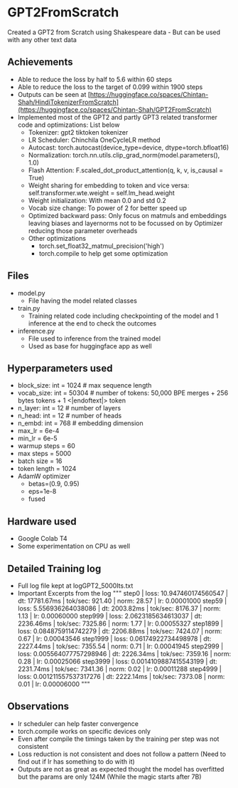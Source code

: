 # GPT2FromScratch
Created a GPT2 from Scratch using Shakespeare data - But can be used with any other text data

## Achievements
- Able to reduce the loss by half to 5.6 within 60 steps
- Able to reduce the loss to the target of 0.099 within 1900 steps
- Outputs can be seen at [https://huggingface.co/spaces/Chintan-Shah/HindiTokenizerFromScratch](https://huggingface.co/spaces/Chintan-Shah/GPT2FromScratch)
- Implemented most of the GPT2 and partly GPT3 related transformer code and optimizations: List below
  - Tokenizer: gpt2 tiktoken tokenizer
  - LR Scheduler: Chinchila OneCycleLR method
  - Autocast: torch.autocast(device_type=device, dtype=torch.bfloat16)
  - Normalization: torch.nn.utils.clip_grad_norm(model.parameters(), 1.0)
  - Flash Attention: F.scaled_dot_product_attention(q, k, v, is_causal = True)
  - Weight sharing for embedding to token and vice versa: self.transformer.wte.weight = self.lm_head.weight
  - Weight initialization: With mean 0.0 and std 0.2
  - Vocab size change: To power of 2 for better speed up
  - Optimized backward pass: Only focus on matmuls and embeddings leaving biases and layernorms not to be focussed on by Optimizer reducing those parameter overheads
  - Other optimizations
    - torch.set_float32_matmul_precision('high')
    - torch.compile to help get some optimization
    
## Files
- model.py
  - File having the model related classes
- train.py
  - Training related code including checkpointing of the model and 1 inference at the end to check the outcomes
- inference.py
  - File used to inference from the trained model
  - Used as base for huggingface app as well

## Hyperparameters used
- block_size: int = 1024 # max sequence length
- vocab_size: int = 50304 # number of tokens: 50,000 BPE merges + 256 bytes tokens + 1 <|endoftext|> token
- n_layer: int = 12 # number of layers
- n_head: int = 12 # number of heads
- n_embd: int = 768 # embedding dimension
- max_lr = 6e-4 
- min_lr = 6e-5
- warmup steps = 60
- max steps = 5000
- batch size = 16
- token length = 1024
- AdamW optimizer
  - betas=(0.9, 0.95)
  - eps=1e-8
  - fused

## Hardware used
- Google Colab T4
- Some experimentation on CPU as well

## Detailed Training log
- Full log file kept at logGPT2_5000Its.txt
- Important Excerpts from the log
"""
step0 | loss: 10.947460174560547 | dt: 17781.67ms | tok/sec:  921.40 | norm: 28.57 | lr: 0.00001000
step59 | loss: 5.556936264038086 | dt: 2003.82ms | tok/sec:  8176.37 | norm: 1.13 | lr: 0.00060000
step999 | loss: 2.0623185634613037 | dt: 2236.46ms | tok/sec:  7325.86 | norm: 1.77 | lr: 0.00055327
step1899 | loss: 0.0848759114742279 | dt: 2206.88ms | tok/sec:  7424.07 | norm: 0.67 | lr: 0.00043546
step1999 | loss: 0.06174922734498978 | dt: 2227.44ms | tok/sec:  7355.54 | norm: 0.71 | lr: 0.00041945
step2999 | loss: 0.005564077757298946 | dt: 2226.34ms | tok/sec:  7359.16 | norm: 0.28 | lr: 0.00025066
step3999 | loss: 0.0014109887415543199 | dt: 2231.74ms | tok/sec:  7341.36 | norm: 0.02 | lr: 0.00011288
step4999 | loss: 0.001211557537317276 | dt: 2222.14ms | tok/sec:  7373.08 | norm: 0.01 | lr: 0.00006000
"""

## Observations
- lr scheduler can help faster convergence
- torch.compile works on specific devices only
- Even after compile the timings taken by the training per step was not consistent
- Loss reduction is not consistent and does not follow a pattern (Need to find out if lr has something to do with it)
- Outputs are not as great as expected thought the model has overfitted but the params are only 124M (While the magic starts after 7B)
